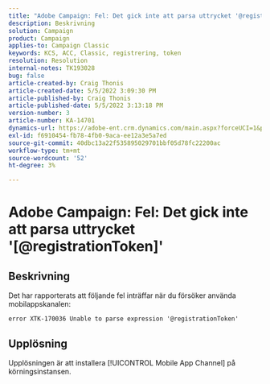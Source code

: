 ```yaml
---
title: "Adobe Campaign: Fel: Det gick inte att parsa uttrycket '@registrationToken'"
description: Beskrivning
solution: Campaign
product: Campaign
applies-to: Campaign Classic
keywords: KCS, ACC, Classic, registrering, token
resolution: Resolution
internal-notes: TK193028
bug: false
article-created-by: Craig Thonis
article-created-date: 5/5/2022 3:09:30 PM
article-published-by: Craig Thonis
article-published-date: 5/5/2022 3:13:18 PM
version-number: 3
article-number: KA-14701
dynamics-url: https://adobe-ent.crm.dynamics.com/main.aspx?forceUCI=1&pagetype=entityrecord&etn=knowledgearticle&id=e3a3c358-85cc-ec11-a7b5-6045bd00d995
exl-id: f6910454-fb78-4fb0-9aca-ee12a3e5a7ed
source-git-commit: 40dbc13a22f535895029701bbf05d78fc22200ac
workflow-type: tm+mt
source-wordcount: '52'
ht-degree: 3%

---
```


# Adobe Campaign: Fel: Det gick inte att parsa uttrycket &#39;[@registrationToken]&#39;

## Beskrivning

Det har rapporterats att följande fel inträffar när du försöker använda mobilappskanalen:

```
error XTK-170036 Unable to parse expression '@registrationToken'
```

## Upplösning


Upplösningen är att installera [!UICONTROL Mobile App Channel] på körningsinstansen.
